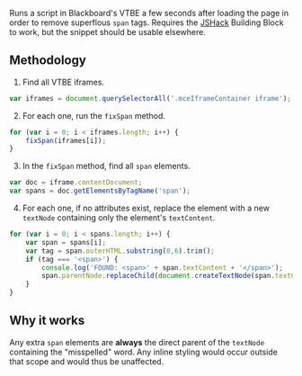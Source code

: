 Runs a script in Blackboard's VTBE a few seconds after loading the page in order to remove superflous <code>span</code> tags. Requires the [JSHack](https://jshack.net) Building Block to work, but the snippet should be usable elsewhere.

## Methodology

1) Find all VTBE iframes.
```javascript
var iframes = document.querySelectorAll('.mceIframeContainer iframe');        
```
2) For each one, run the <code>fixSpan</code> method.
```javascript
for (var i = 0; i < iframes.length; i++) {
    fixSpan(iframes[i]);
}
```
3) In the <code>fixSpan</code> method, find all <code>span</code> elements.
```javascript
var doc = iframe.contentDocument;
var spans = doc.getElementsByTagName('span');
```
4) For each one, if no attributes exist, replace the element with a new <code>textNode</code> containing only the element's <code>textContent</code>.
```javascript
for (var i = 0; i < spans.length; i++) {
    var span = spans[i];            
    var tag = span.outerHTML.substring(0,6).trim();  
    if (tag === '<span>') {
        console.log('FOUND: <span>' + span.textContent + '</span>');
        span.parentNode.replaceChild(document.createTextNode(span.textContent), span);
    }
}
```
## Why it works
Any extra <code>span</code> elements are **always** the direct parent of the <code>textNode</code> containing the "misspelled" word. Any inline styling would occur outside that scope and would thus be unaffected.
